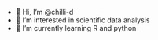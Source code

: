 - 👋 Hi, I’m @chilli-d
- 👀 I’m interested in scientific data analysis 
- 🌱 I’m currently learning R and python


<!---
chilli-d/chilli-d is a ✨ special ✨ repository because its `README.md` (this file) appears on your GitHub profile.
You can click the Preview link to take a look at your changes.
--->
